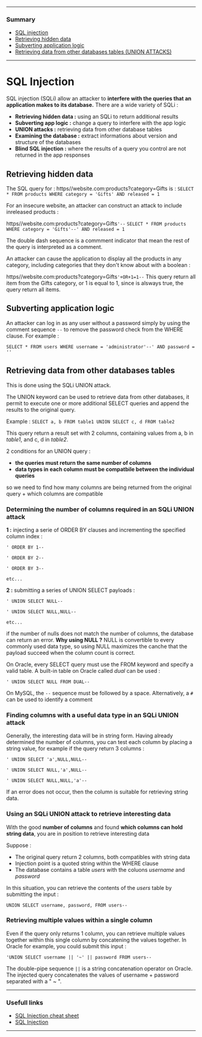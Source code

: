 - - -

### Summary

- [SQL injection](https://github.com/Sleleu/Web-Security-Academy/tree/main/SQL%20Injection#sql-injection)
- [Retrieving hidden data](https://github.com/Sleleu/Web-Security-Academy/tree/main/SQL%20Injection#retrieving-hidden-data)
- [Subverting application logic](https://github.com/Sleleu/Web-Security-Academy/tree/main/SQL%20Injection#subverting-application-logic)
- [Retrieving data from other databases tables (UNION ATTACKS)](https://github.com/Sleleu/Web-Security-Academy/tree/main/SQL%20Injection#retrieving-data-from-other-databases-tables)

- - -

# SQL Injection

SQL injection (SQLi) allow an attacker to **interfere with the queries that an application makes to its database.**
There are a wide variety of SQLi :

- **Retrieving hidden data :** using an SQLi to return additional results
- **Subverting app logic :** change a query to interfere with the app logic
- **UNION attacks :** retrieving data from other database tables
- **Examining the database :** extract informations about version and structure of the databases
- **Blind SQL injection :** where the results of a query you control are not returned in the app responses

## Retrieving hidden data

The SQL query for : https//website.com:products?category=Gifts 
is : `SELECT * FROM products WHERE category = 'Gifts' AND released = 1`

For an insecure website, an attacker can construct an attack to include inreleased products :

https//website.com:products?category=Gifts`'--`
`SELECT * FROM products WHERE category = 'Gifts'--' AND released = 1`

The double dash sequence is a commment indicator that mean the rest of the query is interpreted as a comment.

An attacker can cause the application to display all the products in any category, including categories that they don't know about with a boolean :

https//website.com:products?category=Gifts`'+OR+1=1--`
This query return all item from the Gifts category, or 1 is equal to 1, since is alsways true, the query return all items.

## Subverting application logic

An attacker can log in as any user without a password simply by using the comment sequence `--` to remove the password check from the WHERE clause. For example :

`SELECT * FROM users WHERE username = 'administrator'--' AND password = ''`

## Retrieving data from other databases tables

This is done using the SQLi UNION attack.

The UNION keyword can be used to retrieve data from other databases, it permit to execute one or more additional SELECT queries and append the results to the original query.

Example : `SELECT a, b FROM table1 UNION SELECT c, d FROM table2`

This query return a result set with 2 columns, containing values from a, b in _table1_, and c, d in _table2_.

2 conditions for an UNION query :
- **the queries must return the same number of columns**
- **data types in each column must be compatbile between the individual queries**

so we need to find how many columns are being returned from the original query + which columns are compatible

### Determining the number of columns required in an SQLi UNION attack

**1 :** injecting a serie of ORDER BY clauses and incrementing the specified column index :

`' ORDER BY 1--`

`' ORDER BY 2--`

`' ORDER BY 3--`

`etc...`

**2 :** submitting a series of UNION SELECT payloads :

`' UNION SELECT NULL--`

`' UNION SELECT NULL,NULL--`

`etc...`

if the number of nulls does not match the number of columns, the database can return an error.
**Why using NULL ?** NULL is convertible to every commonly used data type, so using NULL maximizes the canche that the payload succeed when the column count is correct.

On Oracle, every SELECT query must use the FROM keyword and specify a valid table. A built-in table on Oracle called _dual_ can be used :

`' UNION SELECT NULL FROM DUAL--`

On MySQL, the `--` sequence must be followed by a space. Alternatively, a `#` can be used to identify a comment

### Finding columns with a useful data type in an SQLi UNION attack

Generally, the interesting data will be in string form.
Having already determined the number of columns, you can test each column by placing a string value, for example if the query return 3 columns :

`' UNION SELECT 'a',NULL,NULL--`

`' UNION SELECT NULL,'a',NULL--`

`' UNION SELECT NULL,NULL,'a'--`

If an error does not occur, then the column is suitable for retrieving string data.

### Using an SQLi UNION attack to retrieve interesting data

With the good **number of columns** and found **which columns can hold string data**, you are in position to retrieve interesting data

Suppose :
- The original query return 2 columns, both compatibles with string data
- Injection point is a quoted string within the WHERE clause
- The database contains a table _users_ with the coluons _username_ and _password_

In this situation, you can retrieve the contents of the _users_ table by submitting the input :

`UNION SELECT username, password, FROM users--`

### Retrieving multiple values within a single column

Even if the query only returns 1 column, you can retrieve multiple values together within this single column by concatening the
values together.
In Oracle for example, you could submit this input :

`'UNION SELECT username || '~' || password FROM users--`

The double-pipe sequence `||` is a string concatenation operator on Oracle. The injected query concatenates the values of
username + password separated with a " ~ ".



- - -

### Usefull links

- [SQL Injection cheat sheet](https://portswigger.net/web-security/sql-injection/cheat-sheet)
- [SQL Injection](https://portswigger.net/web-security/sql-injection)

- - -